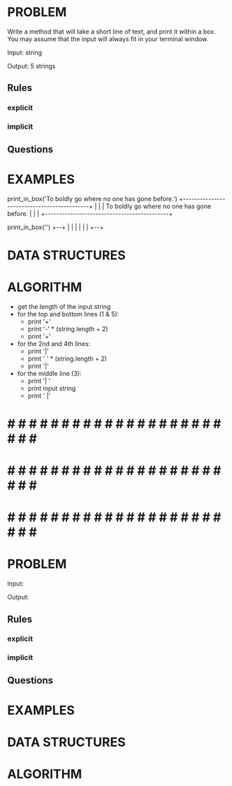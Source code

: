 # PROBLEM
Write a method that will take a short line of text, and print it within a box.
You may assume that the input will always fit in your terminal window.

  Input: string

  Output: 5 strings

  ## Rules
  ### explicit
  
  ### implicit


  ## Questions


# EXAMPLES
print_in_box('To boldly go where no one has gone before.')
+--------------------------------------------+
|                                            |
| To boldly go where no one has gone before. |
|                                            |
+--------------------------------------------+

print_in_box('')
+--+
|  |
|  |
|  |
+--+
# DATA STRUCTURES


# ALGORITHM
- get the length of the input string
- for the top and bottom lines (1 & 5):
  - print '+'
  - print '-' * (string.length + 2)
  - print '+'
- for the 2nd and 4th lines:
  - print '|'
  - print ' ' * (string.length + 2)
  - print '|'
- for the middle line (3):
  - print '| '
  - print input string
  - print ' |'





# # # # # # # # # # # # # # # # # # # # # # # # #
# # # # # # # # # # # # # # # # # # # # # # # # #
# # # # # # # # # # # # # # # # # # # # # # # # #

# PROBLEM


  Input: 

  Output:

  ## Rules
  ### explicit
  
  ### implicit


  ## Questions


# EXAMPLES


# DATA STRUCTURES


# ALGORITHM
